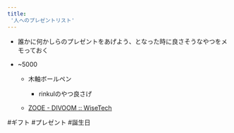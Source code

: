 ```yaml
---
title:
 '人へのプレゼントリスト'
---
```


- 誰かに何かしらのプレゼントをあげよう、となった時に良さそうなやつをメモっておく

- ~5000
    - 木軸ボールペン
        - rinkulのやつ良さげ

    - [ZOOE - DIVOOM :: WiseTech](http://www.wisetech.co.jp/brand/DIVOOM/product/zooe/index.html)

#ギフト #プレゼント #誕生日